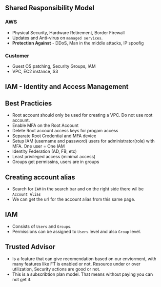 ## Shared Responsibility Model

### AWS
- Physical Security, Hardware Retirement, Border Firewall
- Updates and Anti-virus on `managed services`.
- **Protection Against** - DDoS, Man in the middle attacks, IP spoofig 

### Customer
- Guest OS patching, Security Groups, IAM
- VPC, EC2 instance, S3


## IAM - Identity and Access Management

## Best Practicies
- Root account should only be used for creating a VPC. Do not use root account.
- Enable MFA on the Root Account
- Delete Root account access keys for progam access
- Separate Root Credential and MFA device
- Setup IAM (username and password) users for administrator(role) with MFA. One user = One IAM
- Identity Federation (AD, FB, etc)
- Least privileged access (minimal access)
- Groups get permissins, users are in groups

## Creating account alias

- Search for `IAM` in the search bar and on the right side there wil be `Account Alias`
- We can get the url for the account alias from this same page.

## IAM

- Consists of `Users` and `Groups`.
- Permissions can be assigned to `Users` level and also `Group` level.

## Trusted Advisor

- Is a feature that can give recomendation based on our enviorment, with many features like FT is enabled or not, Resource under or over utilization, Security actions are good or not.
- This is a subscribtion plan model. That means without paying you can not get it.
